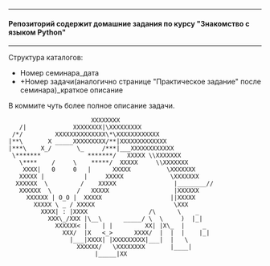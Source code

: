 ***
#### Репозиторий содержит домашние задания по курсу "Знакомство с языком Python"
***

Структура каталогов:
+ Номер семинара_дата
+ +Номер задачи(аналогично странице "Практическое задание" после семинара)_краткое описание

В коммите чуть более полное описание задачи.


                           XXXXXXXX
       /|             XXXXXXXX|\XXXXXXXXX
     /*/         XXXXXXXXXXXXXX\*\XXXXXXXXXXXX
    |**\       X _____XXXXXXXXX/**|XXXXXXXXXXXXX
    |***\    X_/       \_     /***|___XXXXXXXXXXXX
     \*******             *******/   XXXXX \\XXXXXXX
       \****    /     \    *****/  XXXXX     \\XXXXXXX
        XXXX|   0     0   |      XXXXX          \XXXXXXX
       XXXXX |           |     XXXXX             \XXXXXXX
      XXXXXX  \         /    XXXXX                |________//
       XXXXXX  \       /   XXXXX                  |XXXXXX
         XXXXXX | O_O |  XXXXX                   ||XXXXX
           XXXXX \ _ / XXXXX                      \XXX
             XXXX| : |XXXX                 /\      \    _
               XXX\_/XXX |\__\      _____/ \  \     )  |_|
                 XXXXXX< |    | |         XX| |X\_  |     _
                   XXX/  |X   <_>      XXXX/  |  |  |    |_|
                     |___|XXXX| |XXXXXXXXX|___|  |   \
                       XXXXXX/   \XXXXXXXX       |____|
                            |_____|XX

